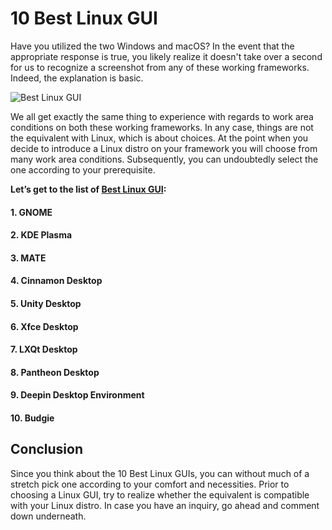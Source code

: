 # 10 Best Linux GUI

Have you utilized the two Windows and macOS? In the event that the appropriate response is true, you likely realize it doesn't take over a second for us to recognize a screenshot from any of these working frameworks. Indeed, the explanation is basic. 

![Best Linux GUI](https://webhostingprime.com/wp-content/uploads/2021/04/Best-Linux-GUI-696x348.jpg)

We all get exactly the same thing to experience with regards to work area conditions on both these working frameworks. In any case, things are not the equivalent with Linux, which is about choices. At the point when you decide to introduce a Linux distro on your framework you will choose from many work area conditions. Subsequently, you can undoubtedly select the one according to your prerequisite.

**Let’s get to the list of [Best Linux GUI](https://webhostingprime.com/best-linux-gui/):**

#### 1. GNOME
#### 2. KDE Plasma
#### 3. MATE
#### 4. Cinnamon Desktop
#### 5. Unity Desktop
#### 6. Xfce Desktop
#### 7. LXQt Desktop
#### 8. Pantheon Desktop
#### 9. Deepin Desktop Environment
#### 10. Budgie

## Conclusion

Since you think about the 10 Best Linux GUIs, you can without much of a stretch pick one according to your comfort and necessities. Prior to choosing a Linux GUI, try to realize whether the equivalent is compatible with your Linux distro. In case you have an inquiry, go ahead and comment down underneath.
